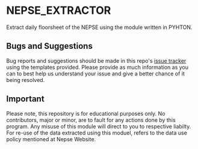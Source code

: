 # NEPSE_EXTRACTOR
Extract daily floorsheet of the NEPSE using the module written in PYHTON.
## Bugs and Suggestions
Bug reports and suggestions should be made in this repo's [issue tracker](s) using the templates provided. Please provide as much information as you can to best help us understand your issue and give a better chance of it being resolved.

## Important
Please note, this repository is for educational purposes only. No contributors, major or minor, are to fault for any actions done by this program. Any misuse of this module will direct to you to respective liabilty. For re-use of the data extracted using this moduel, refers to the data use policy mentioned at Nepse Website. 

